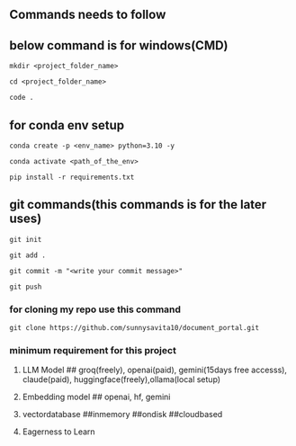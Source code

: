 ## Commands needs to follow

## below command is for windows(CMD)

```
mkdir <project_folder_name>
```

```
cd <project_folder_name>
```

```
code .
```

## for conda env setup

```
conda create -p <env_name> python=3.10 -y
```

```
conda activate <path_of_the_env>
```

```
pip install -r requirements.txt
```

## git commands(this commands is for the later uses)

```
git init
```

```
git add .
```

```
git commit -m "<write your commit message>"
```

```
git push
```
### for cloning my repo use this command

```
git clone https://github.com/sunnysavita10/document_portal.git
```

### minimum requirement for this project

1. LLM Model ## groq(freely), openai(paid), gemini(15days free accesss), claude(paid), huggingface(freely),ollama(local setup)

2. Embedding model ## openai, hf, gemini

3. vectordatabase ##inmemory ##ondisk ##cloudbased

4. Eagerness to Learn